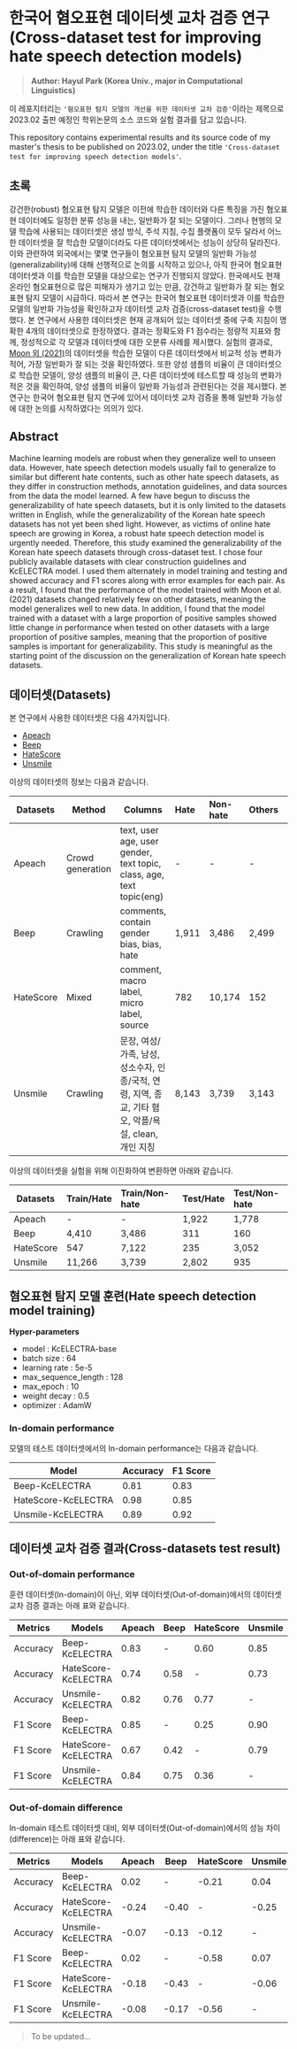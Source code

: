 # 한국어 혐오표현 데이터셋 교차 검증 연구(Cross-dataset test for improving hate speech detection models)

> **Author: Hayul Park (Korea Univ., major in Computational Linguistics)**

이 레포지터리는 `'혐오표현 탐지 모델의 개선을 위한 데이터셋 교차 검증'`이라는 제목으로 2023.02 출판 예정인 학위논문의 소스 코드와 실험 결과를 담고 있습니다. 

This repository contains experimental results and its source code of my master's thesis to be published on 2023.02, under the title `'Cross-dataset test for improving speech detection models'`.

## 초록

강건한(robust) 혐오표현 탐지 모델은 이전에 학습한 데이터와 다른 특징을 가진 혐오표현 데이터에도 일정한 분류 성능을 내는, 일반화가 잘 되는 모델이다. 그러나 현행의 모델 학습에 사용되는 데이터셋은 생성 방식, 주석 지침, 수집 플랫폼이 모두 달라서 어느 한 데이터셋을 잘 학습한 모델이더라도 다른 데이터셋에서는 성능이 상당히 달라진다. 이와 관련하여 외국에서는 몇몇 연구들이 혐오표현 탐지 모델의 일반화 가능성(generalizability)에 대해 선행적으로 논의를 시작하고 있으나, 아직 한국어 혐오표현 데이터셋과 이를 학습한 모델을 대상으로는 연구가 진행되지 않았다. 한국에서도 현재 온라인 혐오표현으로 많은 피해자가 생기고 있는 만큼, 강건하고 일반화가 잘 되는 혐오표현 탐지 모델이 시급하다. 따라서 본 연구는 한국어 혐오표현 데이터셋과 이를 학습한 모델의 일반화 가능성을 확인하고자 데이터셋 교차 검증(cross-dataset test)을 수행했다. 본 연구에서 사용한 데이터셋은 현재 공개되어 있는 데이터셋 중에 구축 지침이 명확한 4개의 데이터셋으로 한정하였다. 결과는 정확도와 F1 점수라는 정량적 지표와 함께, 정성적으로 각 모델과 데이터셋에 대한 오분류 사례를 제시했다. 실험의 결과로, [Moon 외 (2021)](https://github.com/kocohub/korean-hate-speech)의 데이터셋을 학습한 모델이 다른 데이터셋에서 비교적 성능 변화가 적어, 가장 일반화가 잘 되는 것을 확인하였다. 또한 양성 샘플의 비율이 큰 데이터셋으로 학습한 모델이, 양성 샘플의 비율이 큰, 다른 데이터셋에 테스트할 때 성능의 변화가 적은 것을 확인하여, 양성 샘플의 비율이 일반화 가능성과 관련된다는 것을 제시했다. 본 연구는 한국어 혐오표현 탐지 연구에 있어서 데이터셋 교차 검증을 통해 일반화 가능성에 대한 논의를 시작하였다는 의의가 있다. 

## Abstract
Machine learning models are robust when they generalize well to unseen data. However, hate speech detection models usually fail to generalize to similar but different hate contents, such as other hate speech datasets, as they differ in construction methods, annotation guidelines, and data sources from the data the model learned. A few have begun to discuss the generalizability of hate speech datasets, but it is only limited to the datasets written in English, while the generalizability of the Korean hate speech datasets has not yet been shed light. However, as victims of online hate speech are growing in Korea, a robust hate speech detection model is urgently needed. Therefore, this study examined the generalizability of the Korean hate speech datasets through cross-dataset test. I chose four publicly available datasets with clear construction guidelines and KcELECTRA model. I used them alternately in model training and testing and showed accuracy and F1 scores along with error examples for each pair. As a result, I found that the performance of the model trained with Moon et al. (2021) datasets changed relatively few on other datasets, meaning the model generalizes well to new data. In addition, I found that the model trained with a dataset with a large proportion of positive samples showed little change in performance when tested on other datasets with a large proportion of positive samples, meaning that the proportion of positive samples is important for generalizability. This study is meaningful as the starting point of the discussion on the generalization of Korean hate speech datasets. 

## 데이터셋(Datasets)

본 연구에서 사용한 데이터셋은 다음 4가지입니다.

- [Apeach](https://github.com/jason9693/APEACH)
- [Beep](https://github.com/kocohub/korean-hate-speech)
- [HateScore](https://github.com/sgunderscore/hatescore-korean-hate-speech)
- [Unsmile](https://github.com/smilegate-ai/korean_unsmile_dataset)

이상의 데이터셋의 정보는 다음과 같습니다.

| Datasets  | Method           | Columns                                                              | Hate  | Non-hate | Others | Hate  | Non-hate | Others |
| --------- | ---------------- | -------------------------------------------------------------------- | :---- | :------- | :----- | :---- | :------- | :----- |
| Apeach    | Crowd generation | text, user age, user gender, text topic, class, age, text topic(eng) | -     | -        | -      | 1,922 | 1,778    | -      |
| Beep      | Crawling         | comments, contain gender bias, bias, hate                            | 1,911 | 3,486    | 2,499  | 122   | 160      | 189    |
| HateScore | Mixed            | comment, macro label, micro label, source                            | 782   | 10,174   | 152    | -     | -        | -      |
| Unsmile   | Crawling         | 문장, 여성/가족, 남성, 성소수자, 인종/국적, 연령, 지역, 종교, 기타 혐오, 악플/욕설, clean, 개인 지칭   | 8,143 | 3,739    | 3,143  | 2,016 | 935      | 786    |

이상의 데이터셋을 실험을 위해 이진화하여 변환하면 아래와 같습니다. 

| Datasets  | Train/Hate   | Train/Non-hate | Test/Hate  | Test/Non-hate |
| --------- | :----- | :-- | :-- | :---- |
| Apeach    | -      | -        | 1,922 | 1,778    |
| Beep      | 4,410  | 3,486    | 311   | 160      |
| HateScore | 547    | 7,122    | 235   | 3,052    |
| Unsmile   | 11,266 | 3,739    | 2,802 | 935      |


## 혐오표현 탐지 모델 훈련(Hate speech detection model training)

**Hyper-parameters**
- model : KcELECTRA-base
- batch size : 64
- learning rate : 5e-5
- max_sequence_length : 128
- max_epoch : 10
- weight decay : 0.5
- optimizer : AdamW

### In-domain performance
모델의 테스트 데이터셋에서의 In-domain performance는 다음과 같습니다. 

| Model               | Accuracy  | F1 Score   |
| ------------------- | --------- | ---------- |
| Beep-KcELECTRA      | 0.81      | 0.83       |
| HateScore-KcELECTRA | 0.98      | 0.85       |
| Unsmile-KcELECTRA   | 0.89      | 0.92       |

## 데이터셋 교차 검증 결과(Cross-datasets test result)

### Out-of-domain performance
훈련 데이터셋(In-domain)이 아닌, 외부 데이터셋(Out-of-domain)에서의 데이터셋 교차 검증 결과는 아래 표와 같습니다.

| Metrics  | Models              | Apeach | Beep | HateScore | Unsmile |
| -------- | ------------------- | ------ | ---- | --------- | ------- |
| Accuracy | Beep-KcELECTRA      | 0.83   | -    | 0.60      | 0.85    |
| Accuracy | HateScore-KcELECTRA | 0.74   | 0.58 | -         | 0.73    |
| Accuracy | Unsmile-KcELECTRA   | 0.82   | 0.76 | 0.77      | -       |
| F1 Score | Beep-KcELECTRA      | 0.85   | -    | 0.25      | 0.90    |
| F1 Score | HateScore-KcELECTRA | 0.67   | 0.42 | -         | 0.79    |
| F1 Score | Unsmile-KcELECTRA   | 0.84   | 0.75 | 0.36      | -       |

### Out-of-domain difference
In-domain 테스트 데이터셋 대비, 외부 데이터셋(Out-of-domain)에서의 성능 차이(difference)는 아래 표와 같습니다.

| Metrics  | Models              | Apeach | Beep  | HateScore | Unsmile |
| -------- | ------------------- | ------ | ----- | --------- | ------- |
| Accuracy | Beep-KcELECTRA      | 0.02   | -     | -0.21     | 0.04    |
| Accuracy | HateScore-KcELECTRA | -0.24  | -0.40 | -         | -0.25   |
| Accuracy | Unsmile-KcELECTRA   | -0.07  | -0.13 | -0.12     | -       |
| F1 Score | Beep-KcELECTRA      | 0.02   | -     | -0.58     | 0.07    |
| F1 Score | HateScore-KcELECTRA | -0.18  | -0.43 | -         | -0.06   |
| F1 Score | Unsmile-KcELECTRA   | -0.08  | -0.17 | -0.56     | -       |

> To be updated...